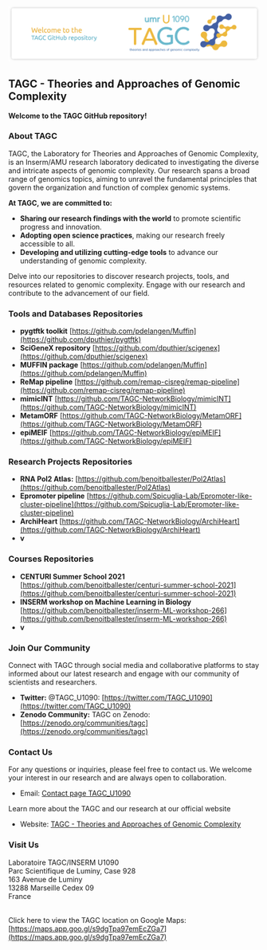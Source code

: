 ![Header](./github-header-image.png)

## **TAGC - Theories and Approaches of Genomic Complexity**

**Welcome to the TAGC GitHub repository!**

### About TAGC

TAGC, the Laboratory for Theories and Approaches of Genomic Complexity, is an Inserm/AMU research laboratory dedicated to investigating the diverse and intricate aspects of genomic complexity. Our research spans a broad range of genomics topics, aiming to unravel the fundamental principles that govern the organization and function of complex genomic systems.

**At TAGC, we are committed to:**

* **Sharing our research findings with the world** to promote scientific progress and innovation.
* **Adopting open science practices**, making our research freely accessible to all.
* **Developing and utilizing cutting-edge tools** to advance our understanding of genomic complexity.

Delve into our repositories to discover research projects, tools, and resources related to genomic complexity. Engage with our research and contribute to the advancement of our field.

### Tools and Databases Repositories

* **pygtftk toolkit** [https://github.com/pdelangen/Muffin](https://github.com/dputhier/pygtftk)
* **SciGeneX repository** [https://github.com/dputhier/scigenex](https://github.com/dputhier/scigenex)
* **MUFFIN package** [https://github.com/pdelangen/Muffin](https://github.com/pdelangen/Muffin)
* **ReMap pipeline** [https://github.com/remap-cisreg/remap-pipeline](https://github.com/remap-cisreg/remap-pipeline)
* **mimicINT** [https://github.com/TAGC-NetworkBiology/mimicINT](https://github.com/TAGC-NetworkBiology/mimicINT)
* **MetamORF** [https://github.com/TAGC-NetworkBiology/MetamORF](https://github.com/TAGC-NetworkBiology/MetamORF)
* **epiMEIF** [https://github.com/TAGC-NetworkBiology/epiMEIF](https://github.com/TAGC-NetworkBiology/epiMEIF)
 
### Research Projects Repositories

* **RNA Pol2 Atlas:** [https://github.com/benoitballester/Pol2Atlas](https://github.com/benoitballester/Pol2Atlas)
* **Epromoter pipeline** [https://github.com/Spicuglia-Lab/Epromoter-like-cluster-pipeline](https://github.com/Spicuglia-Lab/Epromoter-like-cluster-pipeline)
* **ArchiHeart** [https://github.com/TAGC-NetworkBiology/ArchiHeart](https://github.com/TAGC-NetworkBiology/ArchiHeart)
* **v**[]()

### Courses Repositories

* **CENTURI Summer School 2021** [https://github.com/benoitballester/centuri-summer-school-2021](https://github.com/benoitballester/centuri-summer-school-2021)
* **INSERM workshop on Machine Learning in Biology** [https://github.com/benoitballester/inserm-ML-workshop-266](https://github.com/benoitballester/inserm-ML-workshop-266)
* **v**[]()

### Join Our Community

Connect with TAGC through social media and collaborative platforms to stay informed about our latest research and engage with our community of scientists and researchers.

* **Twitter:** @TAGC_U1090: [https://twitter.com/TAGC_U1090](https://twitter.com/TAGC_U1090)
* **Zenodo Community:** TAGC on Zenodo: [https://zenodo.org/communities/tagc](https://zenodo.org/communities/tagc)

### Contact Us

For any questions or inquiries, please feel free to contact us. We welcome your interest in our research and are always open to collaboration.

* Email: [Contact page TAGC_U1090](https://tagc.univ-amu.fr/en/contact)

Learn more about the TAGC and our research at our official website

* Website: [TAGC - Theories and Approaches of Genomic Complexity](https://tagc.univ-amu.fr/)

### Visit Us

Laboratoire TAGC/INSERM U1090<br>
Parc Scientifique de Luminy, Case 928<br>
163 Avenue de Luminy <br>
13288 Marseille Cedex 09 <br>
France<br><br>

Click here to view the TAGC location on Google Maps: [https://maps.app.goo.gl/s9dgTpa97emEcZGa7](https://maps.app.goo.gl/s9dgTpa97emEcZGa7)
